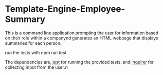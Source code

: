 # Template-Engine-Employee-Summary
This is a command line application prompting the user for information based on their role within a companynd generates an HTML webpage that displays summaries for each person. 

run the tests with npm run test

The dependencies are, [jest](https://jestjs.io/) for running the provided tests, and [inquirer](https://www.npmjs.com/package/inquirer) for collecting input from the user.n